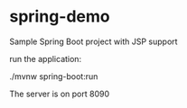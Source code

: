 # spring-demo
Sample Spring Boot project with JSP support

run the application:

./mvnw spring-boot:run


The server is on port 8090
